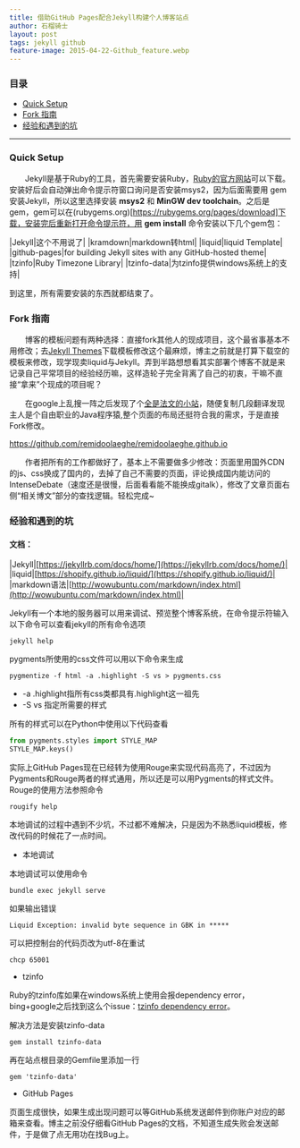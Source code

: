```yaml
---
title: 借助GitHub Pages配合Jekyll构建个人博客站点
author: 石榴骑士
layout: post
tags: jekyll github
feature-image: 2015-04-22-Github_feature.webp
---
```


### 目录

* [Quick Setup](#quick-setup)
* [Fork 指南](#fork-指南)
* [经验和遇到的坑](#经验和遇到的坑)

------

### Quick Setup

&emsp;&emsp;Jekyll是基于Ruby的工具，首先需要安装Ruby，[Ruby的官方网站](https://www.ruby-lang.org/zh_cn/downloads/)可以下载。安装好后会自动弹出命令提示符窗口询问是否安装msys2，因为后面需要用 gem 安装Jekyll，所以这里选择安装 **msys2** 和 **MinGW dev toolchain**。之后是gem，gem可以在(rubygems.org)[https://rubygems.org/pages/download]下载，安装完后重新打开命令提示符，用 **gem install** 命令安装以下几个gem包：

|Jekyll|这个不用说了|
|kramdown|markdown转html|
|liquid|liquid Template|
|github-pages|for building Jekyll sites with any GitHub-hosted theme|
|tzinfo|Ruby Timezone Library|
|tzinfo-data|为tzinfo提供windows系统上的支持|

到这里，所有需要安装的东西就都结束了。

### Fork 指南

&emsp;&emsp;博客的模板问题有两种选择：直接fork其他人的现成项目，这个最省事基本不用修改；去[Jekyll Themes](http://jekyllthemes.org/)下载模板修改这个最麻烦，博主之前就是打算下载空的模板来修改，现学现卖liquid与Jekyll。弄到半路想想看其实部署个博客不就是来记录自己平常项目的经验经历嘛，这样造轮子完全背离了自己的初衷，干嘛不直接“拿来”个现成的项目呢？

&emsp;&emsp;在google上乱搜一阵之后发现了个[全是法文的小站](https://remidoolaeghe.github.io)，随便复制几段翻译发现主人是个自由职业的Java程序猿,整个页面的布局还挺符合我的需求，于是直接Fork修改。

<div class="well">
    <a href="https://github.com/remidoolaeghe/remidoolaeghe.github.io">https://github.com/remidoolaeghe/remidoolaeghe.github.io</a>
</div>

&emsp;&emsp;作者把所有的工作都做好了，基本上不需要做多少修改：页面里用国外CDN的js、css换成了国内的，去掉了自己不需要的页面，评论换成国内能访问的IntenseDebate（速度还是很慢，后面看看能不能换成gitalk），修改了文章页面右侧“相关博文”部分的查找逻辑。轻松完成~

### 经验和遇到的坑

#### 文档：

|Jekyll|[https://jekyllrb.com/docs/home/](https://jekyllrb.com/docs/home/)|
|liquid|[https://shopify.github.io/liquid/](https://shopify.github.io/liquid/)|
|markdown语法|[http://wowubuntu.com/markdown/index.html](http://wowubuntu.com/markdown/index.html)|

Jekyll有一个本地的服务器可以用来调试、预览整个博客系统，在命令提示符输入以下命令可以查看jekyll的所有命令选项

    jekyll help

pygments所使用的css文件可以用以下命令来生成

    pygmentize -f html -a .highlight -S vs > pygments.css

* -a .highlight指所有css类都具有.highlight这一祖先
* -S vs 指定所需要的样式

所有的样式可以在Python中使用以下代码查看

```python
from pygments.styles import STYLE_MAP
STYLE_MAP.keys()
```

实际上GitHub Pages现在已经转为使用Rouge来实现代码高亮了，不过因为Pygments和Rouge两者的样式通用，所以还是可以用Pygments的样式文件。Rouge的使用方法参照命令

    rougify help

本地调试的过程中遇到不少坑，不过都不难解决，只是因为不熟悉liquid模板，修改代码的时候花了一点时间。

* 本地调试

本地调试可以使用命令

    bundle exec jekyll serve

如果输出错误

    Liquid Exception: invalid byte sequence in GBK in *****

可以把控制台的代码页改为utf-8在重试

    chcp 65001

* tzinfo

Ruby的tzinfo库如果在windows系统上使用会报dependency error，bing+google之后找到这么个issue：[tzinfo dependency error](https://github.com/aron-bordin/neo-hpstr-jekyll-theme/issues/40)。

解决方法是安装tzinfo-data

    gem install tzinfo-data

再在站点根目录的Gemfile里添加一行

    gem 'tzinfo-data'

* GitHub Pages

页面生成很快，如果生成出现问题可以等GitHub系统发送邮件到你账户对应的邮箱来查看。博主之前没仔细看GitHub Pages的文档，不知道生成失败会发送邮件，于是做了点无用功在找Bug上。
